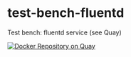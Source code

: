 # test-bench-fluentd
Test bench: fluentd service (see Quay)

[![Docker Repository on Quay](https://quay.io/repository/maximyunusov/test-bench/status "Docker Repository on Quay")](https://quay.io/repository/maximyunusov/test-bench)

